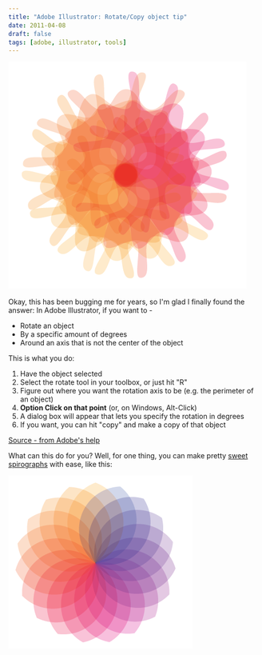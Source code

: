 ```yaml
---
title: "Adobe Illustrator: Rotate/Copy object tip"
date: 2011-04-08
draft: false
tags: [adobe, illustrator, tools]
---
```


![ A Colorful Spirograph](../images/Screen-shot-2011-04-08-at-3.22.52-PM.png)

Okay, this has been bugging me for years, so I'm glad I finally found the answer: In Adobe Illustrator, if you want to -

- Rotate an object
- By a specific amount of degrees
- Around an axis that is not the center of the object

This is what you do:

1. Have the object selected
2. Select the rotate tool in your toolbox, or just hit "R"
3. Figure out where you want the rotation axis to be (e.g. the perimeter of an object)
4. **Option Click on that point** (or, on Windows, Alt-Click)
5. A dialog box will appear that lets you specify the rotation in degrees
6. If you want, you can hit "copy" and make a copy of that object

[Source - from Adobe's help][1]

What can this do for you? Well, for one thing, you can make pretty [sweet spirographs][2] with ease, like this:

![Another colorful spirograph](../images/Screen-shot-2011-04-08-at-2.37.58-PM.png)

[1]: https://helpx.adobe.com/illustrator/using/rotating-reflecting-objects.html#rotate_an_object_by_a_specific_angle
[2]: https://veerle.duoh.com/design/article/illustrator_full_spectrum_spirograph
